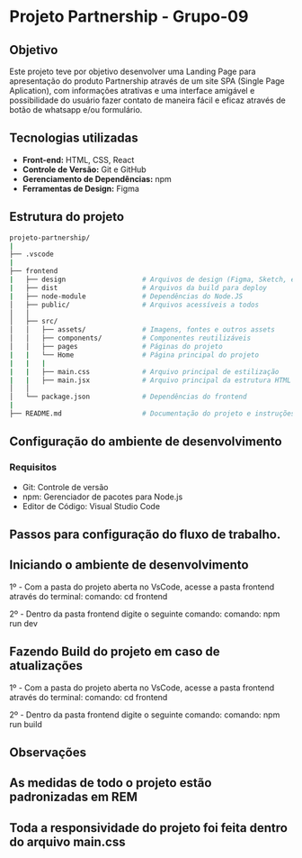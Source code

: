 # Projeto Partnership - Grupo-09

## Objetivo

Este projeto teve por objetivo desenvolver uma Landing Page para apresentação do produto Partnership através de um site SPA (Single Page Aplication), com informações atrativas e uma interface amigável e possibilidade do usuário fazer contato de maneira fácil e eficaz através de botão de whatsapp e/ou formulário. 

## Tecnologias utilizadas

- **Front-end:** HTML, CSS, React 
- **Controle de Versão:** Git e GitHub
- **Gerenciamento de Dependências:** npm
- **Ferramentas de Design:** Figma

## Estrutura do projeto

```bash
projeto-partnership/
|
├── .vscode
|
├── frontend
|   ├── design                   # Arquivos de design (Figma, Sketch, etc.)                                   
|   ├── dist                     # Arquivos da build para deploy
|   ├── node-module              # Dependências do Node.JS
│   ├── public/                  # Arquivos acessíveis a todos
│   │   
│   ├── src/
│   │   ├── assets/              # Imagens, fontes e outros assets
│   │   ├── components/          # Componentes reutilizáveis
│   │   ├── pages                # Páginas do projeto
|   |   └── Home                 # Página principal do projeto
|   |   |
|   |   ├── main.css             # Arquivo principal de estilização
|   |   ├── main.jsx             # Arquivo principal da estrutura HTML   
│   │   
│   └── package.json             # Dependências do frontend
|
├── README.md                    # Documentação do projeto e instruções

```

## Configuração do ambiente de desenvolvimento

### Requisitos

- Git: Controle de versão
- npm: Gerenciador de pacotes para Node.js
- Editor de Código: Visual Studio Code

## Passos para configuração do fluxo de trabalho.

## Iniciando o ambiente de desenvolvimento
1º - Com a pasta do projeto aberta no VsCode, acesse a pasta frontend através do terminal:
comando: cd frontend

2º - Dentro da pasta frontend digite o seguinte comando:
comando: npm run dev

## Fazendo Build do projeto em caso de atualizações
1º - Com a pasta do projeto aberta no VsCode, acesse a pasta frontend através do terminal:
comando: cd frontend

2º - Dentro da pasta frontend digite o seguinte comando:
comando: npm run build

## Observações

## As medidas de todo o projeto estão padronizadas em REM
## Toda a responsividade do projeto foi feita dentro do arquivo main.css
